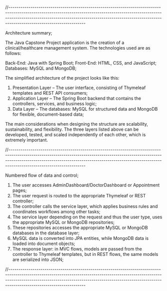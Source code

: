 
//--------------------------------------------------------------------------------------------------------------------------------------------------------------------------------------------------------------------------------------------------------------------------------

Architecture summary;

The Java Capstone Project application is the creation of a clinical/healthcare management system. 
The technologies used are as follows:

Back-End: Java with Spring Boot;
Front-End: HTML, CSS, and JavaScript;
Databases: MySQL and MongoDB;

The simplified architecture of the project looks like this:

1) Presentation Layer – The user interface, consisting of Thymeleaf templates and REST API consumers;
2) Application Layer – The Spring Boot backend that contains the controllers, services, and business logic;
3) Data Layer – The databases: MySQL for structured data and MongoDB for flexible, document-based data;

The main considerations when designing the structure are scalability, sustainability, and flexibility. 
The three layers listed above can be developed, tested, and scaled independently of each other, 
which is extremely important.

//--------------------------------------------------------------------------------------------------------------------------------------------------------------------------------------------------------------------------------------------------------------------------------

Numbered flow of data and control;

1) The user accesses AdminDashboard/DoctorDashboard or Appointment pages;
2) The user request is routed to the appropriate Thymeleaf or REST controller;
3) The controller calls the service layer, which applies business rules and coordinates workflows among other tasks;
4) The service layer depending on the request and thus the user type, uses the appropriate MySQL or MongoDB repositories;
5) These repositories accesses the appropriate MySQL or MongoDB databases in the database layer;
6) MySQL data is converted into JPA entities, while MongoDB data is loaded into document objects;
7) The response layer: in MVC flows, models are passed from the controller to Thymeleaf templates, but in REST flows, the same models are serialized into JSON;

//--------------------------------------------------------------------------------------------------------------------------------------------------------------------------------------------------------------------------------------------------------------------------------

